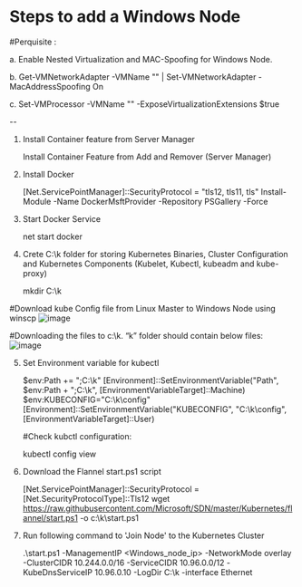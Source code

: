 # Steps to add a Windows Node 

#Perquisite :

a. Enable Nested Virtualization and MAC-Spoofing for Windows Node.

b. Get-VMNetworkAdapter -VMName "<name>" | Set-VMNetworkAdapter -MacAddressSpoofing On
  
c. Set-VMProcessor -VMName "<name>" -ExposeVirtualizationExtensions $true
  
  --
  
1.  Install Container feature from Server Manager
  
     Install Container Feature from Add and Remover (Server Manager)
  
2. Install Docker 

    [Net.ServicePointManager]::SecurityProtocol = "tls12, tls11, tls"
    Install-Module -Name DockerMsftProvider -Repository PSGallery -Force

3. Start Docker Service 
  
    net start docker
  
4. Crete C:\k folder for storing Kubernetes Binaries, Cluster Configuration and Kubernetes Components (Kubelet, Kubectl, kubeadm and kube-proxy)

    mkdir C:\k
  
  #Download kube Config file from Linux Master to Windows Node using winscp
  ![image](https://user-images.githubusercontent.com/71546848/220454758-332bdc1b-e0c9-4560-8aef-ece78985d78a.png)

  #Downloading the files to c:\k. “k” folder should contain below files:
  ![image](https://user-images.githubusercontent.com/71546848/220454885-0830c8f0-57ae-4249-9d1b-af504eb84ec0.png)

5. Set Environment variable for kubectl
 
     $env:Path += ";C:\k"
     [Environment]::SetEnvironmentVariable("Path", $env:Path + ";C:\k", 
     [EnvironmentVariableTarget]::Machine)
     $env:KUBECONFIG="C:\k\config"
     [Environment]::SetEnvironmentVariable("KUBECONFIG", "C:\k\config", 
     [EnvironmentVariableTarget]::User)
  
   #Check kubctl configuration:
 
     kubectl config view

6. Download the Flannel start.ps1 script

    [Net.ServicePointManager]::SecurityProtocol = [Net.SecurityProtocolType]::Tls12
    wget https://raw.githubusercontent.com/Microsoft/SDN/master/Kubernetes/flannel/start.ps1 -o c:\k\start.ps1
  
7. Run following command to 'Join Node' to the Kubernetes Cluster

    .\start.ps1 -ManagementIP <Windows_node_ip> -NetworkMode overlay -ClusterCIDR 10.244.0.0/16 -ServiceCIDR 10.96.0.0/12 -KubeDnsServiceIP 10.96.0.10 -LogDir C:\k -interface Ethernet
